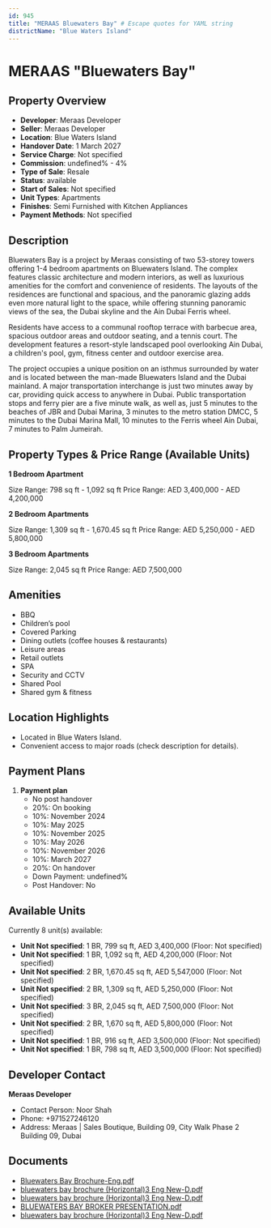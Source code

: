 ```yaml
---
id: 945
title: "MERAAS Bluewaters Bay" # Escape quotes for YAML string
districtName: "Blue Waters Island"
---
```


# MERAAS "Bluewaters Bay"

## Property Overview
- **Developer**: Meraas Developer
- **Seller**: Meraas Developer
- **Location**: Blue Waters Island
- **Handover Date**: 1 March 2027
- **Service Charge**: Not specified
- **Commission**: undefined% - 4%
- **Type of Sale**: Resale
- **Status**: available
- **Start of Sales**: Not specified
- **Unit Types**: Apartments
- **Finishes**: Semi Furnished with Kitchen Appliances
- **Payment Methods**: Not specified

## Description
Bluewaters Bay is a project by Meraas consisting of two 53-storey towers offering 1-4 bedroom apartments on Bluewaters Island. The complex features classic architecture and modern interiors, as well as luxurious amenities for the comfort and convenience of residents. The layouts of the residences are functional and spacious, and the panoramic glazing adds even more natural light to the space, while offering stunning panoramic views of the sea, the Dubai skyline and the Ain Dubai Ferris wheel.

Residents have access to a communal rooftop terrace with barbecue area, spacious outdoor areas and outdoor seating, and a tennis court. The development features a resort-style landscaped pool overlooking Ain Dubai, a children's pool, gym, fitness center and outdoor exercise area.

 The project occupies a unique position on an isthmus surrounded by water and is located between the man-made Bluewaters Island and the Dubai mainland. A major transportation interchange is just two minutes away by car, providing quick access to anywhere in Dubai. Public transportation stops and ferry pier are a five minute walk, as well as, just 5 minutes to the beaches of JBR and Dubai Marina, 3 minutes to the metro station DMCC, 5 minutes to the Dubai Marina Mall, 10 minutes to the Ferris wheel Ain Dubai, 7 minutes to Palm Jumeirah.

## Property Types & Price Range (Available Units)
**1 Bedroom Apartment**

Size Range: 798 sq ft - 1,092 sq ft
Price Range: AED 3,400,000 - AED 4,200,000

**2 Bedroom Apartments**

Size Range: 1,309 sq ft - 1,670.45 sq ft
Price Range: AED 5,250,000 - AED 5,800,000

**3 Bedroom Apartments**

Size Range: 2,045 sq ft
Price Range: AED 7,500,000

## Amenities
- BBQ
- Children’s pool
- Covered Parking
- Dining outlets  (coffee houses & restaurants)
- Leisure areas
- Retail outlets
- SPA
- Security and CCTV
- Shared Pool
- Shared gym & fitness

## Location Highlights
- Located in Blue Waters Island.
- Convenient access to major roads (check description for details).

## Payment Plans
1. **Payment plan**
   - No post handover
   - 20%: On booking
   - 10%: November 2024
   - 10%: May 2025
   - 10%: November 2025
   - 10%: May 2026
   - 10%: November 2026
   - 10%: March 2027
   - 20%: On handover
   - Down Payment: undefined%
   - Post Handover: No

## Available Units
Currently 8 unit(s) available:
- **Unit Not specified**: 1 BR, 799 sq ft, AED 3,400,000 (Floor: Not specified)
- **Unit Not specified**: 1 BR, 1,092 sq ft, AED 4,200,000 (Floor: Not specified)
- **Unit Not specified**: 2 BR, 1,670.45 sq ft, AED 5,547,000 (Floor: Not specified)
- **Unit Not specified**: 2 BR, 1,309 sq ft, AED 5,250,000 (Floor: Not specified)
- **Unit Not specified**: 3 BR, 2,045 sq ft, AED 7,500,000 (Floor: Not specified)
- **Unit Not specified**: 2 BR, 1,670 sq ft, AED 5,800,000 (Floor: Not specified)
- **Unit Not specified**: 1 BR, 916 sq ft, AED 3,500,000 (Floor: Not specified)
- **Unit Not specified**: 1 BR, 798 sq ft, AED 3,500,000 (Floor: Not specified)

## Developer Contact
**Meraas Developer**
- Contact Person: Noor Shah
- Phone: +971527246120
- Address: Meraas | Sales Boutique, Building 09, City Walk Phase 2 Building 09, Dubai

## Documents
- [Bluewaters Bay Brochure-Eng.pdf](https://cdn.geniemap.net/2024/02/10/cz7vCi3WMNRR9hCiKDbpQifr4iMIC46rO863NR5M.pdf)
- [bluewaters bay brochure (Horizontal)3 Eng New-D.pdf](https://cdn.geniemap.net/2024/02/10/KMpeA3fdjy0IzNSKkPBIid0OWTX0dczjcp9f7F7E.pdf)
- [bluewaters bay brochure (Horizontal)3 Eng New-D.pdf](https://cdn.geniemap.net/2024/02/10/KMpeA3fdjy0IzNSKkPBIid0OWTX0dczjcp9f7F7E.pdf)
- [BLUEWATERS BAY  BROKER PRESENTATION.pdf](https://cdn.geniemap.net/2024/02/10/mSITyfWnlx1xuCuArvakLDeLuMfvAN703D01YQzR.pdf)
- [bluewaters bay brochure (Horizontal)3 Eng New-D.pdf](https://cdn.geniemap.net/2024/02/10/KMpeA3fdjy0IzNSKkPBIid0OWTX0dczjcp9f7F7E.pdf)
